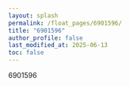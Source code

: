 ```yaml
---
layout: splash
permalink: /float_pages/6901596/
title: "6901596"
author_profile: false
last_modified_at: 2025-06-13
toc: false
---
```

 
6901596
